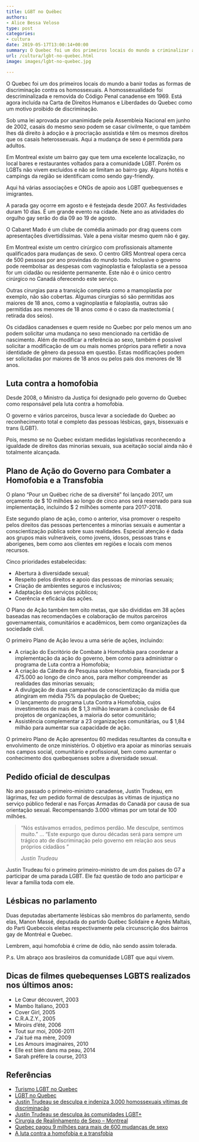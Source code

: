```yaml
---
title: LGBT no Québec
authors:
- Alice Bessa Veloso
type: post
categories:
- cultura
date: 2019-05-17T13:00:14+00:00
summary: O Quebec foi um dos primeiros locais do mundo a criminalizar a discriminação contra homossexuais. Conheça a realidade LGBT no Quebec
url: /cultura/lgbt-no-quebec.html
image: images/lgbt-no-quebec.jpg

---
```

O Quebec foi um dos primeiros locais do mundo a banir todas as formas de discriminação contra os homossexuais. A homossexualidade foi descriminalizada e removida do Código Penal canadense em 1969. Está agora incluída na Carta de Direitos Humanos e Liberdades do Quebec como um motivo proibido de discriminação.

Sob uma lei aprovada por unanimidade pela Assembleia Nacional em junho de 2002, casais do mesmo sexo podem se casar civilmente, o que também lhes dá direito à adoção e à procriação assistida e têm os mesmos direitos que os casais heterossexuais. Aqui a mudança de sexo é permitida para adultos.

Em Montreal existe um bairro gay que tem uma excelente localização, no local bares e restaurantes voltados para a comunidade LGBT. Porém os LGBTs não vivem excluídos e não se limitam ao bairro gay. Alguns hotéis e campings da região se identificam como sendo gay-friendly.

Aqui há várias associações e ONGs de apoio aos LGBT quebequenses e imigrantes.

A parada gay ocorre em agosto e é festejada desde 2007. As festividades duram 10 dias. É um grande evento na cidade. Nete ano as atividades do orgulho gay serão do dia 09 ao 19 de agosto.

O Cabaret Mado é um clube de comédia animado por drag queens com apresentações divertidíssimas. Vale a pena visitar mesmo quem não é gay.

Em Montreal existe um centro cirúrgico com profissionais altamente qualificados para mudanças de sexo. O centro GRS Montreal opera cerca de 500 pessoas por ano provindas do mundo todo. Inclusive o governo pode reembolsar as despesas com vaginoplastia e faloplastia se a pessoa for um cidadão ou residente permanente. Este não é o único centro cirúrgico no Canadá oferecendo este serviço.

Outras cirurgias para a transição completa como a mamoplastia por exemplo, não são cobertas. Algumas cirurgias só são permitidas aos maiores de 18 anos, como a vaginoplastia e faloplastia, outras são permitidas aos menores de 18 anos como é o caso da mastectomia ( retirada dos seios).

Os cidadãos canadenses e quem reside no Quebec por pelo menos um ano podem solicitar uma mudança no sexo mencionado na certidão de nascimento. Além de modificar a referência ao sexo, também é possível solicitar a modificação de um ou mais nomes próprios para refletir a nova identidade de gênero da pessoa em questão. Estas modificações podem ser solicitadas por maiores de 18 anos ou pelos pais dos menores de 18 anos.

## Luta contra a homofobia

Desde 2008, o Ministro da Justiça foi designado pelo governo do Quebec como responsável pela luta contra a homofobia.

O governo e vários parceiros, busca levar a sociedade do Quebec ao reconhecimento total e completo das pessoas lésbicas, gays, bissexuais e trans (LGBT).

Pois, mesmo se no Quebec existam medidas legislativas reconhecendo a igualdade de direitos das minorias sexuais, sua aceitação social ainda não é totalmente alcançada.

## Plano de Ação do Governo para Combater a Homofobia e a Transfobia

O plano &#8220;Pour un Québec riche de sa diversité&#8221; foi lançado 2017, um orçamento de $ 10 milhões ao longo de cinco anos será reservado para sua implementação, incluindo $ 2 milhões somente para 2017-2018.

Este segundo plano de ação, como o anterior, visa promover o respeito pelos direitos das pessoas pertencentes a minorias sexuais e aumentar a conscientização pública sobre suas realidades. Especial atenção é dada aos grupos mais vulneráveis, como jovens, idosos, pessoas trans e aborígenes, bem como aos clientes em regiões e locais com menos recursos.

Cinco prioridades estabelecidas:

  * Abertura à diversidade sexual;
  * Respeito pelos direitos e apoio das pessoas de minorias sexuais;
  * Criação de ambientes seguros e inclusivos;
  * Adaptação dos serviços públicos;
  * Coerência e eficácia das ações.

O Plano de Ação também tem oito metas, que são divididas em 38 ações baseadas nas recomendações e colaboração de muitos parceiros governamentais, comunitários e acadêmicos, bem como organizações da sociedade civil.

O primeiro Plano de Ação levou a uma série de ações, incluindo:

  * A criação do Escritório de Combate à Homofobia para coordenar a implementação da ação do governo, bem como para administrar o programa de Luta contra a Homofobia;
  * A criação da Cátedra de Pesquisa sobre Homofobia, financiada por $ 475.000 ao longo de cinco anos, para melhor compreender as realidades das minorias sexuais;
  * A divulgação de duas campanhas de conscientização da mídia que atingiram em média 75% da população de Quebec;
  * O lançamento do programa Luta Contra a Homofobia, cujos investimentos de mais de $ 1,3 milhão levaram à conclusão de 64 projetos de organizações, a maioria do setor comunitário;
  * Assistência complementar a 23 organizações comunitárias, ou $ 1,84 milhão para aumentar sua capacidade de ação.

O primeiro Plano de Ação apresentou 60 medidas resultantes da consulta e envolvimento de onze ministérios. O objetivo era apoiar as minorias sexuais nos campos social, comunitário e profissional, bem como aumentar o conhecimento dos quebequenses sobre a diversidade sexual.

## Pedido oficial de desculpas

No ano passado o primeiro-ministro canadense, Justin Trudeau, em lágrimas, fez um pedido formal de desculpas às vítimas de injustiça no serviço público federal e nas Forças Armadas do Canadá por causa de sua orientação sexual. Recompensando 3.000 vítimas por um total de 100 milhões.

<blockquote class="wp-block-quote">
  <p>
    &#8220;Nós estávamos errados, pedimos perdão. Me desculpe, sentimos muito.&#8221; &#8230; &#8220;Este expurgo que durou décadas será para sempre um trágico ato de discriminação pelo governo em relação aos seus próprios cidadãos &#8221;
  </p>

  <cite>Justin Trudeau</cite>
</blockquote>

Justin Trudeau foi o primeiro primeiro-ministro de um dos países do G7 a participar de uma parada LGBT. Ele faz questão de todo ano participar e levar a família toda com ele.

## Lésbicas no parlamento

Duas deputadas abertamente lésbicas são membros do parlamento, sendo elas, Manon Massé, deputada do partido Québec Solidaire e Agnès Maltais, do Parti Quebecois eleitas respectivamente pela circunscrição dos bairros gay de Montréal e Quebec.

Lembrem, aqui homofobia é crime de ódio, não sendo assim tolerada.

P.s. Um abraço aos brasileiros da comunidade LGBT que aqui vivem.

## Dicas de filmes quebequenses LGBTS realizados nos últimos anos:

  * Le Cœur découvert, 2003
  * Mambo Italiano, 2003
  * Cover Girl, 2005
  * C.R.A.Z.Y., 2005
  * Miroirs d&#8217;été, 2006
  * Tout sur moi, 2006-2011
  * J&#8217;ai tué ma mère, 2009
  * Les Amours imaginaires, 2010
  * Elle est bien dans ma peau, 2014
  * Sarah préfère la course, 2013

## Referências

  * <a rel="noreferrer noopener" aria-label="Turismo LGBT em Quebec (opens in a new tab)" href="https://www.quebecoriginal.com/en-ca/discover/lgbt-gay-tourism-quebec" target="_blank">Turismo LGBT no Quebec</a>
  * <a rel="noreferrer noopener" aria-label="LGBT no Quebec (opens in a new tab)" href="https://fr.wikipedia.org/wiki/LGBT_au_Qu%C3%A9bec" target="_blank">LGBT no Quebec</a>
  * <a rel="noreferrer noopener" aria-label="Justin Trudeau se desculpa e indeniza 3.000 homossexuais vítimas de discriminação (opens in a new tab)" href="https://www.20minutes.fr/monde/2178175-20171129-video-canada-justin-trudeau-larmes-excuse-indemnise-3000-homosexuels-victimes-discrimination" target="_blank">Justin Trudeau se desculpa e indeniza 3.000 homossexuais vítimas de discriminação</a>
  * <a rel="noreferrer noopener" aria-label="Justin Trudeau se desculpa às comunidades LGBT+ (opens in a new tab)" href="https://ici.radio-canada.ca/nouvelle/1070024/trudeau-excuse-communautes-lgbt-fonctionnaires-militaires" target="_blank">Justin Trudeau se desculpa às comunidades LGBT+</a>
  * <a rel="noreferrer noopener" aria-label="Cirurgia de Realinhamento de Sexo - Montreal (opens in a new tab)" href="https://www.grsmontreal.com/en/home.html" target="_blank">Cirurgia de Realinhamento de Sexo &#8211; Montreal</a>
  * <a rel="noreferrer noopener" aria-label="Quebec pagou 9 milhões para mais de 600 mudanças de sexo (opens in a new tab)" href="https://www.lapresse.ca/actualites/politique/politique-quebecoise/201602/21/01-4953178-quebec-a-paye-9-millions-pour-plus-de-600-changements-de-sexe.php" target="_blank">Quebec pagou 9 milhões para mais de 600 mudanças de sexo</a>
  * <a href="https://www.justice.gouv.qc.ca/en/department/the-fight-against-homophobia-and-transphobia" target="_blank" rel="noreferrer noopener" aria-label="A luta contra a homofobia e a transfobia (opens in a new tab)">A luta contra a homofobia e a transfobia</a>